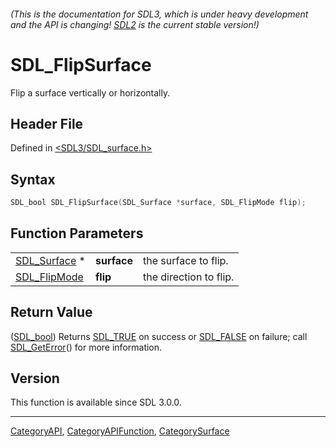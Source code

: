 ###### (This is the documentation for SDL3, which is under heavy development and the API is changing! [SDL2](https://wiki.libsdl.org/SDL2/) is the current stable version!)
# SDL_FlipSurface

Flip a surface vertically or horizontally.

## Header File

Defined in [<SDL3/SDL_surface.h>](https://github.com/libsdl-org/SDL/blob/main/include/SDL3/SDL_surface.h)

## Syntax

```c
SDL_bool SDL_FlipSurface(SDL_Surface *surface, SDL_FlipMode flip);
```

## Function Parameters

|                              |             |                        |
| ---------------------------- | ----------- | ---------------------- |
| [SDL_Surface](SDL_Surface) * | **surface** | the surface to flip.   |
| [SDL_FlipMode](SDL_FlipMode) | **flip**    | the direction to flip. |

## Return Value

([SDL_bool](SDL_bool)) Returns [SDL_TRUE](SDL_TRUE) on success or
[SDL_FALSE](SDL_FALSE) on failure; call [SDL_GetError](SDL_GetError)() for
more information.

## Version

This function is available since SDL 3.0.0.

----
[CategoryAPI](CategoryAPI), [CategoryAPIFunction](CategoryAPIFunction), [CategorySurface](CategorySurface)

